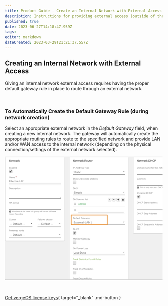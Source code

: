 ```yaml
---
title: Product Guide - Create an Internal Network with External Access
description: Instructions for providing external access (outside of the VergeIO environment) to an internal network
published: true
date: 2023-06-27T14:18:47.959Z
tags: 
editor: markdown
dateCreated: 2023-03-29T21:21:37.557Z
---
```


## Creating an Internal Network with External Access

Giving an internal network external access requires having the proper default gateway rule in place to route through an external network.



<br> 

### To Automatically Create the Default Gateway Rule (during network creation)

Select an appropriate external network in the *Default Gateway* field, when creating a new internal network. The gateway will automatically create the appropriate routing rules to route to the specified network and provide LAN and/or WAN access to the internal network (depending on the physical connection/settings of the external network selected).

![setdefgw.png](/public/userguide-sshots/setdefgw.png)

<br>

[Get vergeOS license keys](https://www.verge.io/test-drive){ target="_blank" .md-button }